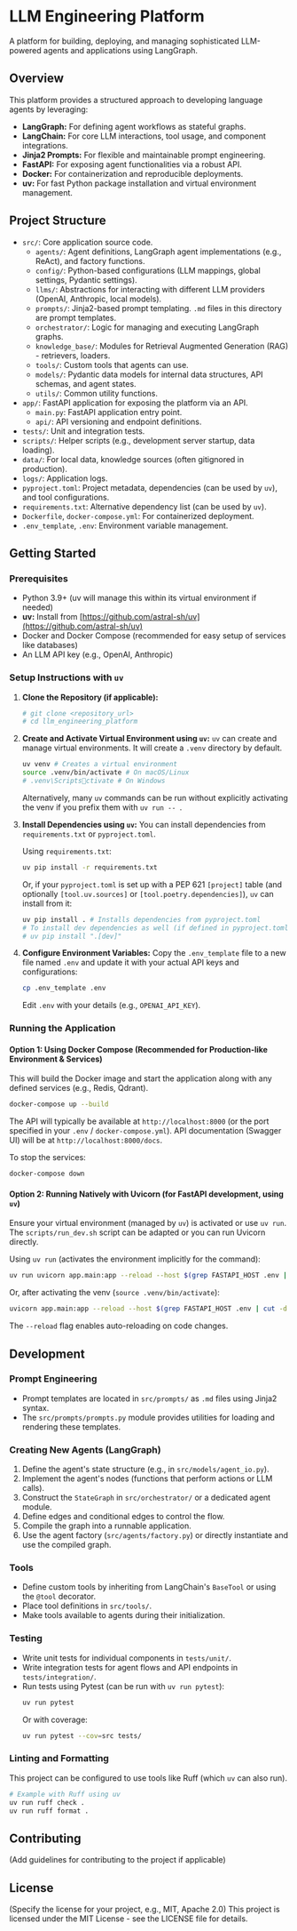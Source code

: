# LLM Engineering Platform

A platform for building, deploying, and managing sophisticated LLM-powered agents and applications using LangGraph.

## Overview

This platform provides a structured approach to developing language agents by leveraging:
- **LangGraph:** For defining agent workflows as stateful graphs.
- **LangChain:** For core LLM interactions, tool usage, and component integrations.
- **Jinja2 Prompts:** For flexible and maintainable prompt engineering.
- **FastAPI:** For exposing agent functionalities via a robust API.
- **Docker:** For containerization and reproducible deployments.
- **uv:** For fast Python package installation and virtual environment management.

## Project Structure

- `src/`: Core application source code.
  - `agents/`: Agent definitions, LangGraph agent implementations (e.g., ReAct), and factory functions.
  - `config/`: Python-based configurations (LLM mappings, global settings, Pydantic settings).
  - `llms/`: Abstractions for interacting with different LLM providers (OpenAI, Anthropic, local models).
  - `prompts/`: Jinja2-based prompt templating. `.md` files in this directory are prompt templates.
  - `orchestrator/`: Logic for managing and executing LangGraph graphs.
  - `knowledge_base/`: Modules for Retrieval Augmented Generation (RAG) - retrievers, loaders.
  - `tools/`: Custom tools that agents can use.
  - `models/`: Pydantic data models for internal data structures, API schemas, and agent states.
  - `utils/`: Common utility functions.
- `app/`: FastAPI application for exposing the platform via an API.
  - `main.py`: FastAPI application entry point.
  - `api/`: API versioning and endpoint definitions.
- `tests/`: Unit and integration tests.
- `scripts/`: Helper scripts (e.g., development server startup, data loading).
- `data/`: For local data, knowledge sources (often gitignored in production).
- `logs/`: Application logs.
- `pyproject.toml`: Project metadata, dependencies (can be used by `uv`), and tool configurations.
- `requirements.txt`: Alternative dependency list (can be used by `uv`).
- `Dockerfile`, `docker-compose.yml`: For containerized deployment.
- `.env_template`, `.env`: Environment variable management.

## Getting Started

### Prerequisites

- Python 3.9+ (uv will manage this within its virtual environment if needed)
- **uv:** Install from [https://github.com/astral-sh/uv](https://github.com/astral-sh/uv)
- Docker and Docker Compose (recommended for easy setup of services like databases)
- An LLM API key (e.g., OpenAI, Anthropic)

### Setup Instructions with `uv`

1.  **Clone the Repository (if applicable):**
    ```bash
    # git clone <repository_url>
    # cd llm_engineering_platform
    ```

2.  **Create and Activate Virtual Environment using `uv`:**
    `uv` can create and manage virtual environments. It will create a `.venv` directory by default.
    ```bash
    uv venv # Creates a virtual environment
    source .venv/bin/activate # On macOS/Linux
    # .venv\Scriptsctivate # On Windows
    ```
    Alternatively, many `uv` commands can be run without explicitly activating the venv if you prefix them with `uv run -- `.

3.  **Install Dependencies using `uv`:**
    You can install dependencies from `requirements.txt` or `pyproject.toml`.

    Using `requirements.txt`:
    ```bash
    uv pip install -r requirements.txt
    ```
    Or, if your `pyproject.toml` is set up with a PEP 621 `[project]` table (and optionally `[tool.uv.sources]` or `[tool.poetry.dependencies]`), `uv` can install from it:
    ```bash
    uv pip install . # Installs dependencies from pyproject.toml
    # To install dev dependencies as well (if defined in pyproject.toml, e.g., under [project.optional-dependencies] or [tool.poetry.group.dev.dependencies]):
    # uv pip install ".[dev]" 
    ```

4.  **Configure Environment Variables:**
    Copy the `.env_template` file to a new file named `.env` and update it with your actual API keys and configurations:
    ```bash
    cp .env_template .env
    ```
    Edit `.env` with your details (e.g., `OPENAI_API_KEY`).

### Running the Application

#### Option 1: Using Docker Compose (Recommended for Production-like Environment & Services)

This will build the Docker image and start the application along with any defined services (e.g., Redis, Qdrant).
```bash
docker-compose up --build
```
The API will typically be available at `http://localhost:8000` (or the port specified in your `.env` / `docker-compose.yml`). API documentation (Swagger UI) will be at `http://localhost:8000/docs`.

To stop the services:
```bash
docker-compose down
```

#### Option 2: Running Natively with Uvicorn (for FastAPI development, using `uv`)

Ensure your virtual environment (managed by `uv`) is activated or use `uv run`.
The `scripts/run_dev.sh` script can be adapted or you can run Uvicorn directly.

Using `uv run` (activates the environment implicitly for the command):
```bash
uv run uvicorn app.main:app --reload --host $(grep FASTAPI_HOST .env | cut -d '=' -f2 || echo "0.0.0.0") --port $(grep FASTAPI_PORT .env | cut -d '=' -f2 || echo "8000")
```
Or, after activating the venv (`source .venv/bin/activate`):
```bash
uvicorn app.main:app --reload --host $(grep FASTAPI_HOST .env | cut -d '=' -f2 || echo "0.0.0.0") --port $(grep FASTAPI_PORT .env | cut -d '=' -f2 || echo "8000")
```
The `--reload` flag enables auto-reloading on code changes.

## Development

### Prompt Engineering
- Prompt templates are located in `src/prompts/` as `.md` files using Jinja2 syntax.
- The `src/prompts/prompts.py` module provides utilities for loading and rendering these templates.

### Creating New Agents (LangGraph)
1.  Define the agent's state structure (e.g., in `src/models/agent_io.py`).
2.  Implement the agent's nodes (functions that perform actions or LLM calls).
3.  Construct the `StateGraph` in `src/orchestrator/` or a dedicated agent module.
4.  Define edges and conditional edges to control the flow.
5.  Compile the graph into a runnable application.
6.  Use the agent factory (`src/agents/factory.py`) or directly instantiate and use the compiled graph.

### Tools
- Define custom tools by inheriting from LangChain's `BaseTool` or using the `@tool` decorator.
- Place tool definitions in `src/tools/`.
- Make tools available to agents during their initialization.

### Testing
- Write unit tests for individual components in `tests/unit/`.
- Write integration tests for agent flows and API endpoints in `tests/integration/`.
- Run tests using Pytest (can be run with `uv run pytest`):
  ```bash
  uv run pytest
  ```
  Or with coverage:
  ```bash
  uv run pytest --cov=src tests/
  ```

### Linting and Formatting
This project can be configured to use tools like Ruff (which `uv` can also run).
```bash
# Example with Ruff using uv
uv run ruff check .
uv run ruff format .
```

## Contributing
(Add guidelines for contributing to the project if applicable)

## License
(Specify the license for your project, e.g., MIT, Apache 2.0)
This project is licensed under the MIT License - see the LICENSE file for details.
